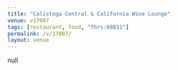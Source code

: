 ```yaml
---
title: "Calistoga Central & California Wine Lounge"
venue: v17007
tags: [restaurant, food, "fhrs:68831"]
permalink: /v/17007/
layout: venue
---
```

null